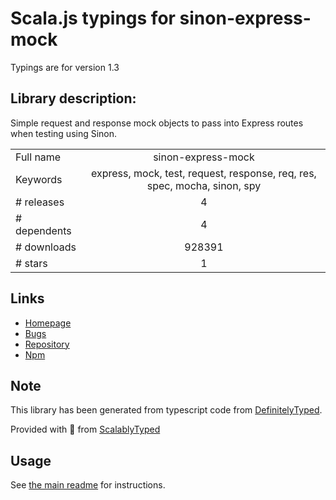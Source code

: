 
# Scala.js typings for sinon-express-mock

Typings are for version 1.3

## Library description:
Simple request and response mock objects to pass into Express routes when testing using Sinon.

|                    |                 |
| ------------------ | :-------------: |
| Full name          | sinon-express-mock |
| Keywords           | express, mock, test, request, response, req, res, spec, mocha, sinon, spy |
| # releases         | 4 |
| # dependents       | 4 |
| # downloads        | 928391 |
| # stars            | 1 |

## Links
- [Homepage](https://github.com/danawoodman/sinon-express-mock#readme)
- [Bugs](https://github.com/danawoodman/sinon-express-mock/issues)
- [Repository](https://github.com/danawoodman/sinon-express-mock)
- [Npm](https://www.npmjs.com/package/sinon-express-mock)
    


## Note
This library has been generated from typescript code from [DefinitelyTyped](https://definitelytyped.org).

Provided with :purple_heart: from [ScalablyTyped](https://github.com/oyvindberg/ScalablyTyped)

## Usage
See [the main readme](../../readme.md) for instructions.


